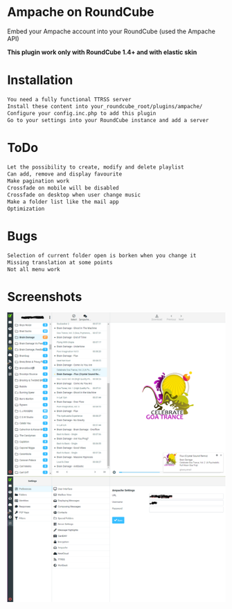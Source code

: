 # Ampache on RoundCube

Embed your Ampache account into your RoundCube (used the Ampache API)

**This plugin work only with RoundCube 1.4+ and with elastic skin**

# Installation

```
You need a fully functional TTRSS server
Install these content into your_roundcube_root/plugins/ampache/
Configure your config.inc.php to add this plugin
Go to your settings into your RoundCube instance and add a server
```

# ToDo

```
Let the possibility to create, modify and delete playlist
Can add, remove and display favourite
Make pagination work
Crossfade on mobile will be disabled
Crossfade on desktop when user change music
Make a folder list like the mail app
Optimization
```

# Bugs

```
Selection of current folder open is borken when you change it
Missing translation at some points
Not all menu work
```

# Screenshots
![roundcube_ampache Main](screenshots/Main.png)
![roundcube_ampache Settings](screenshots/Settings.png)